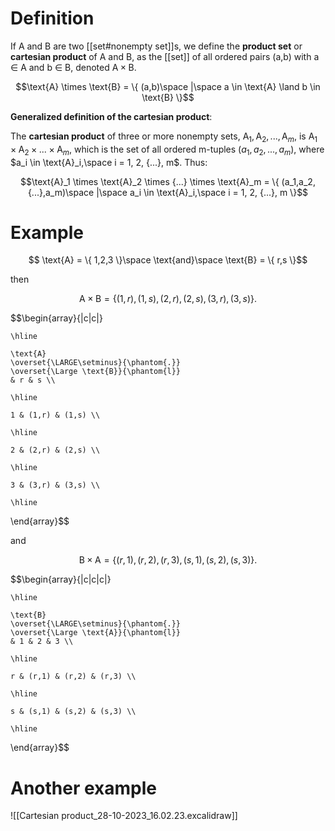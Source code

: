 # Definition

If A and B are two [[set#nonempty set]]s, we define the **product set** or **cartesian product** of A and B, as the [[set]] of all ordered pairs (a,b) with a $\in$ A and b $\in$ B, denoted $\text{A} \times \text{B}$.

$$\text{A} \times \text{B} = \{ (a,b)\space |\space a \in \text{A} \land b \in \text{B} \}$$

**Generalized definition of the cartesian product**:

The **cartesian product** of three or more nonempty sets, $\text{A}_1, \text{A}_2, {...}, \text{A}_m$, is $\text{A}_1 \times \text{A}_2 \times {...} \times \text{A}_m$, which is the set of all ordered m-tuples $(a_1,a_2,{...},a_m)$, where $a_i \in \text{A}_i,\space i = 1, 2, {...}, m$. Thus:

$$\text{A}_1 \times \text{A}_2 \times {...} \times \text{A}_m = \{ (a_1,a_2,{...},a_m)\space |\space a_i \in \text{A}_i,\space i = 1, 2, {...}, m \}$$

# Example

$$ \text{A} = \{ 1,2,3 \}\space \text{and}\space \text{B} = \{ r,s \}$$

then

$$\text{A} \times \text{B} = \{ (1,r), (1,s), (2,r), (2,s), (3,r), (3,s) \}.$$

$$\begin{array}{|c|c|}
	
	\hline
	
	\text{A}
	\overset{\LARGE\setminus}{\phantom{.}}
	\overset{\Large \text{B}}{\phantom{l}} 
    & r & s \\
    
    \hline
    
    1 & (1,r) & (1,s) \\ 
	
	\hline
	
	2 & (2,r) & (2,s) \\
	
	\hline
	
	3 & (3,r) & (3,s) \\
	
	\hline
	
\end{array}$$

and

$$\text{B} \times \text{A} = \{ (r,1), (r,2), (r,3), (s,1), (s,2), (s,3) \}.$$

$$\begin{array}{|c|c|c|}
	
	\hline
	
	\text{B}
	\overset{\LARGE\setminus}{\phantom{.}}
	\overset{\Large \text{A}}{\phantom{l}} 
    & 1 & 2 & 3 \\
    
    \hline
    
    r & (r,1) & (r,2) & (r,3) \\ 
	
	\hline
	
	s & (s,1) & (s,2) & (s,3) \\
	
	\hline
	
\end{array}$$

# Another example

![[Cartesian product_28-10-2023_16.02.23.excalidraw]]
